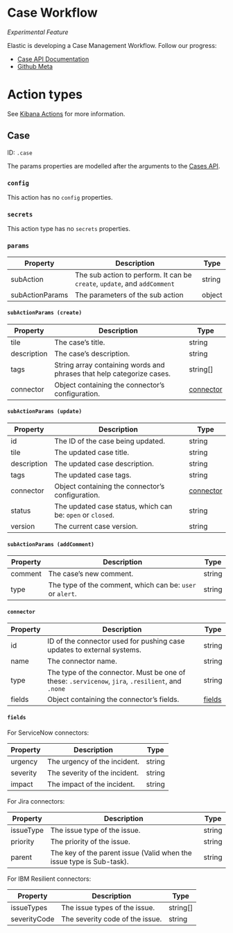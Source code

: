 # Case Workflow

*Experimental Feature*

Elastic is developing a Case Management Workflow. Follow our progress:

- [Case API Documentation](https://documenter.getpostman.com/view/172706/SW7c2SuF?version=latest)
- [Github Meta](https://github.com/elastic/kibana/issues/50103)


# Action types


See [Kibana Actions](https://github.com/elastic/kibana/tree/master/x-pack/plugins/actions) for more information.

## Case 

ID: `.case`

The params properties are modelled after the arguments to the [Cases API](https://www.elastic.co/guide/en/security/master/cases-api-overview.html).

### `config`

This action has no `config` properties.

### `secrets`

This action type has no `secrets` properties.

### `params`

| Property        | Description                                                               | Type   |
| --------------- | ------------------------------------------------------------------------- | ------ |
| subAction       | The sub action to perform. It can be `create`, `update`, and `addComment` | string |
| subActionParams | The parameters of the sub action                                          | object |

#### `subActionParams (create)`

| Property    | Description                                                           | Type                    |
| ----------- | --------------------------------------------------------------------- | ----------------------- |
| tile        | The case’s title.                                                     | string                  |
| description | The case’s description.                                               | string                  |
| tags        | String array containing words and phrases that help categorize cases. | string[]                |
| connector   | Object containing the connector’s configuration.                      | [connector](#connector) |

#### `subActionParams (update)`

| Property    | Description                                                | Type                    |
| ----------- | ---------------------------------------------------------- | ----------------------- |
| id          | The ID of the case being updated.                          | string                  |
| tile        | The updated case title.                                    | string                  |
| description | The updated case description.                              | string                  |
| tags        | The updated case tags.                                     | string                  |
| connector   | Object containing the connector’s configuration.           | [connector](#connector) |
| status      | The updated case status, which can be: `open` or `closed`. | string                  |
| version     | The current case version.                                  | string                  |

#### `subActionParams (addComment)`

| Property | Description                                               | Type   |
| -------- | --------------------------------------------------------- | ------ |
| comment  | The case’s new comment.                                   | string |
| type     | The type of the comment, which can be: `user` or `alert`. | string |

#### `connector`

| Property | Description                                                                                       | Type              |
| -------- | ------------------------------------------------------------------------------------------------- | ----------------- |
| id       | ID of the connector used for pushing case updates to external systems.                            | string            |
| name     | The connector name.                                                                               | string            |
| type     | The type of the connector. Must be one of these: `.servicenow`, `jira`, `.resilient`, and `.none` | string            |
| fields   | Object containing the connector’s fields.                                                         | [fields](#fields) |

#### `fields`

For ServiceNow connectors:

| Property | Description                   | Type   |
| -------- | ----------------------------- | ------ |
| urgency  | The urgency of the incident.  | string |
| severity | The severity of the incident. | string |
| impact   | The impact of the incident.   | string |

For Jira connectors:

| Property  | Description                                                          | Type   |
| --------- | -------------------------------------------------------------------- | ------ |
| issueType | The issue type of the issue.                                         | string |
| priority  | The priority of the issue.                                           | string |
| parent    | The key of the parent issue (Valid when the issue type is Sub-task). | string |

For IBM Resilient connectors:

| Property     | Description                     | Type     |
| ------------ | ------------------------------- | -------- |
| issueTypes   | The issue types of the issue.   | string[] |
| severityCode | The severity code of the issue. | string   |
